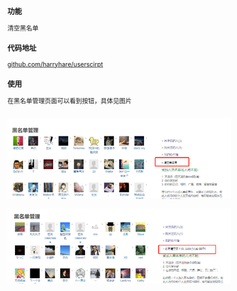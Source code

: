### 功能

清空黑名单

### 代码地址

[github.com/harryhare/userscirpt](https://github.com/harryhare/userscript/tree/master/douban_empty_blacklist)

### 使用

在黑名单管理页面可以看到按钮，具体见图片

![](screenshots/blacklist_empty1.png)
---
![](screenshots/blacklist_empty2.png)



